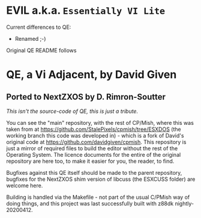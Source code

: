 EVIL a.k.a. `Essentially VI Lite`
=================================

Current differences to QE:
 * Renamed ;-)

Original QE README follows

QE, a Vi Adjacent, by David Given
=================================

Ported to NextZXOS by D. Rimron-Soutter
---------------------------------------

*This isn't the source-code of QE, this is just a tribute.*

You can see the "main" repository, with the rest of CP/Mish, where this was
taken from at https://github.com/StalePixels/cpmish/tree/ESXDOS (the
working branch this code was developed in) - which is a fork of David's original
code at https://github.com/davidgiven/cpmish. This repository is just a mirror of
required files to build the editor without the rest of the Operating System.
The licence documents for the entire of the original repository are here too, to
make it easier for you, the reader, to find.

Bugfixes against this QE itself should be made to the parent repository,
bugfixes for the NextZXOS shim version of libcuss (the ESXCUSS folder) are welcome
here.

Building is handled via the Makefile - not part of the usual C/PMish way of doing
things, and this project was last successfully built with z88dk nightly-20200412.
